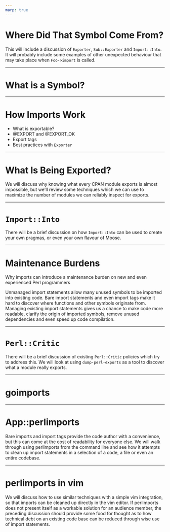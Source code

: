 ```yaml
---
marp: true
---
```


# Where Did That Symbol Come From?

This will include a discussion of `Exporter`, `Sub::Exporter` and `Import::Into`. It will probably include some examples of other unexpected behaviour that may take place when `Foo->import` is called.

---

# What is a Symbol?

---

# How Imports Work

* What is exportable?
* @EXPORT and @EXPORT_OK
* Export tags
* Best practices with `Exporter`

---

# What Is Being Exported?

We will discuss why knowing what every CPAN module exports is almost impossible, but we'll review some techniques which we can use to maximize the number of modules we can reliably inspect for exports. 

---

# `Import::Into`

There will be a brief discussion on how `Import::Into` can be used to create your own pragmas, or even your own flavour of Moose.

---

# Maintenance Burdens

Why imports can introduce a maintenance burden on new and even experienced Perl programmers

Unmanaged import statements allow many unused symbols to be imported into existing code. Bare import statements and even import tags make it hard to discover where functions and other symbols originate from. Managing existing import statements gives us a chance to make code more readable, clarify the origin of imported symbols, remove unused dependencies and even speed up code compilation.

---

# `Perl::Critic`

There will be a brief discussion of existing `Perl::Critic` policies which try to address this. We will look at using `dump-perl-exports` as a tool to discover what a module really exports.

---

# goimports

---

# App::perlimports

Bare imports and import tags provide the code author with a convenience, but this can come at the cost of readability for everyone else. We will walk through using perlimports from the command line and see how it attempts to clean up import statements in a selection of a code, a file or even an entire codebase.

---

# perlimports in vim

 We will discuss how to use similar techniques with a simple vim integration, so that imports can be cleaned up directly in the vim editor. If perlimports does not present itself as a workable solution for an audience member, the preceding discussion should provide some food for thought as to how technical debt on an existing code base can be reduced through wise use of import statements.